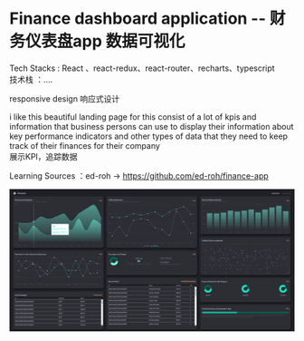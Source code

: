 # Finance dashboard application -- 财务仪表盘app 数据可视化

Tech Stacks : React 、react-redux、react-router、recharts、typescript
<br/>
技术栈 ：....

responsive design 响应式设计

i like this beautiful landing page for this consist of a lot of kpis and information that business persons can use to display their information about key performance indicators and other types of data that they need to keep track of their finances for their company
<br/>
展示KPI，追踪数据
<br/>

Learning Sources ：ed-roh -> https://github.com/ed-roh/finance-app

![展示](./imgs/Snipaste_2024-09-20_17-09-16.png)

